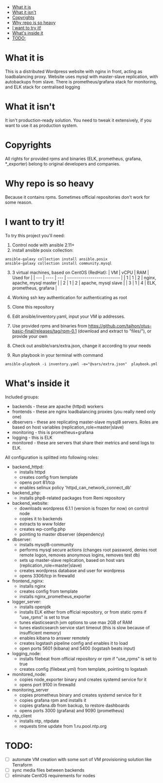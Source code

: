 
- [What it is](#what-it-is)
- [What it isn't](#what-it-isnt)
- [Copyrights](#copyrights)
- [Why repo is so heavy](#why-repo-is-so-heavy)
- [I want to try it!](#i-want-to-try-it)
- [What's inside it](#whats-inside-it)
- [TODO:](#todo)
# What it is
This is a distributed Wordpress website with nginx in front, acting as loadbalancing proxy. 
Website uses mysql with master-slave replication, with autobackups from slave.
There is prometheus/grafana stack for monitoring, and ELK stack for centralised logging
# What it isn't
It isn't production-ready solution. You need to tweak it extensively, if you want to use it as production system. 
# Copyrights
All rights for provided rpms and binaries (ELK, prometheus, grafana, *_exporter) belong to original developers and companies.
# Why repo is so heavy
Because it contains rpms. Sometimes official repositories don't work for some reason.
# I want to try it!
To try this project you'll need:
1. Control node with ansible 2.11+
2. install ansible posix collection:
```
ansible-galaxy collection install ansible.posix
ansible-galaxy collection install community.mysql
```
3. 3 virtual machines, based on CentOS (RedHat):
   | VM  | vCPU | RAM | Used for                    |
   | --- | ---- | --- | --------------------------- |
   | 1   | 1    | 2   | nginx, apache, mysql master |
   | 2   | 1    | 2   | apache, mysql slave         |
   | 3   | 1    | 4   | ELK, prometheus, grafana    |

4. Working ssh key authentication for authenticating as root
5. Clone this repository
6. Edit ansible/inventory.yaml, input your VM ip addresses.
7. Use provided rpms and binaries from https://github.com/taihon/otus-basic-final/releases/tag/rpm-0.1 (download and extract to "files/"), or provide your own
8. Check out ansible/vars/extra.json, change it according to your needs
9. Run playbook in your terminal with command
```
ansible-playbook -i inventory.yaml -e="@vars/extra.json"  playbook.yml
```

# What's inside it
Included groups:

- backends - these are apache (httpd) workers
- frontends - these are nginx loadbalancing proxies (you really need only one)
- dbservers - these are replicating master-slave mysql8 servers. Roles are based on host variables (replication_role=master|slave)
- monitoring - this is prometheus+grafana
- logging - this is ELK
- monitored - these are servers that share their metrics and send logs to ELK.

All configuration is splitted into following roles:

- backend_httpd:
  - installs httpd
  - creates config from template
  - opens port 81/tcp
  - enables selinux policy 'httpd_can_network_connect_db'
- backend_php: 
  - installs php8-related packages from Remi repository
- backend_website:
  - downloads wordpress 6.1.1 (version is frozen for now) on control node
  - copies it to backends
  - extracts to www folder
  - creates wp-config.php
  - pointing to master dbserver (dependency)
- dbserver:
  - installs mysql8-community
  - performs mysql secure actions (changes root password, denies root remote logon, removes anonymous logins, removes test db)
  - sets up master-slave replication, based on host vars (replication_role=master|slave)
  - creates wordpress database and user for wordpress
  - opens 3306/tcp in firewalld
- frontend_nginx:
  - installs nginx
  - creates config from template
  - installs nginx_prometheus_exporter
- logger_server:
  - installs openjdk
  - installs ELK either from official repository, or from static rpms if "use_rpms" is set to true
  - tunes elasticsearch jvm options to use max 2GB of RAM 
  - tunes elasticsearch service start timeout (this is slow because of insufficient memory)
  - enables kibana to answer remotely
  - creates logstash pipeline config and enables it to load
  - open ports 5601 (kibana) and 5400 (logstash beats input)
- logging_node:
  - installs filebeat from official repository or rpm if "use_rpms" is set to true
  - creates config (filebeat.yml) from template, pointing to logstash
- monitored_node:
  - copies node_exporter binary and creates systemd service for it
  - opens port 9100 in firewalld
- monitoring_server
  - copies prometheus binary and creates systemd service for it
  - copies grafana rpm and installs it
  - copies grafana.db from backup, to restore dashboards
  - opens ports 3000 (grafana) and 9090 (prometheus)
- ntp_client
  - installs ntp, ntpdate
  - requests time update from 1.ru.pool.ntp.org

# TODO:

- [ ] automate VM creation with some sort of VM provisioning solution like Terraform
- [ ] sync media files between backends
- [ ] eliminate CentOS requirements for nodes